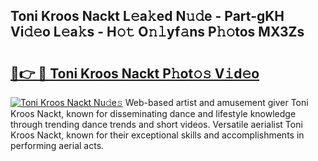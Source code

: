 ## Toni Kroos Nackt L𝚎a𝚔ed N𝚞𝚍e - Part-gKH Vi𝚍𝚎o L𝚎a𝚔s - H𝚘𝚝 O𝚗𝚕yf𝚊ns P𝚑𝚘tos MX3Zs

# <h2><a href="http://kf9a9l.oniu.top/?m=Toni+Kroos+Nackt">🔗👉 🔴 Toni Kroos Nackt P𝚑ot𝚘𝚜 V𝚒d𝚎o</a></h2>

[![Toni Kroos Nackt Nu𝚍e𝚜](https://i.imgur.com/0qMVB7G.gif)](http://kf9a9l.oniu.top/?m=Toni+Kroos+Nackt)
Web-based artist and amusement giver Toni Kroos Nackt, known for disseminating dance and lifestyle knowledge through trending dance trends and short videos. Versatile aerialist Toni Kroos Nackt, known for their exceptional skills and accomplishments in performing aerial acts.  
